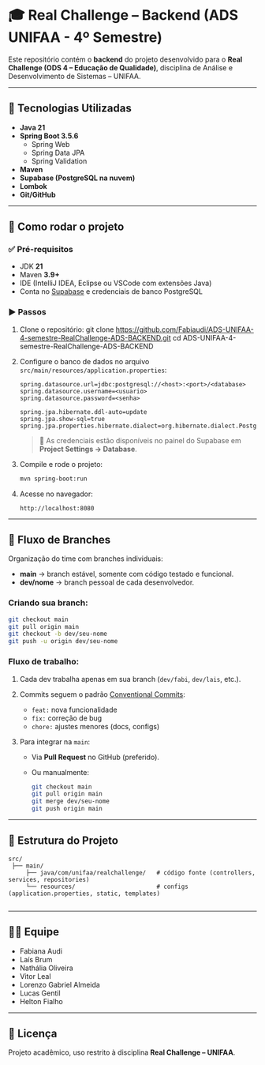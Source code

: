 # 🎓 Real Challenge – Backend (ADS UNIFAA - 4º Semestre)

Este repositório contém o **backend** do projeto desenvolvido para o **Real Challenge (ODS 4 – Educação de Qualidade)**, disciplina de Análise e Desenvolvimento de Sistemas – UNIFAA.

---

## 📌 Tecnologias Utilizadas
- **Java 21**
- **Spring Boot 3.5.6**
  - Spring Web
  - Spring Data JPA
  - Spring Validation
- **Maven**
- **Supabase (PostgreSQL na nuvem)**
- **Lombok**
- **Git/GitHub**

---

## 🚀 Como rodar o projeto

### ✅ Pré-requisitos
- JDK **21**
- Maven **3.9+**
- IDE (IntelliJ IDEA, Eclipse ou VSCode com extensões Java)
- Conta no [Supabase](https://supabase.com) e credenciais de banco PostgreSQL

### ▶️ Passos
1. Clone o repositório:
   git clone https://github.com/Fabiaudi/ADS-UNIFAA-4-semestre-RealChallenge-ADS-BACKEND.git
   cd ADS-UNIFAA-4-semestre-RealChallenge-ADS-BACKEND

2. Configure o banco de dados no arquivo `src/main/resources/application.properties`:

   ```properties
   spring.datasource.url=jdbc:postgresql://<host>:<port>/<database>
   spring.datasource.username=<usuario>
   spring.datasource.password=<senha>

   spring.jpa.hibernate.ddl-auto=update
   spring.jpa.show-sql=true
   spring.jpa.properties.hibernate.dialect=org.hibernate.dialect.PostgreSQLDialect
   ```

   > 🔑 As credenciais estão disponíveis no painel do Supabase em **Project Settings → Database**.

3. Compile e rode o projeto:

   ```bash
   mvn spring-boot:run
   ```

4. Acesse no navegador:

   ```
   http://localhost:8080
   ```

---

## 🌿 Fluxo de Branches

Organização do time com branches individuais:

* **main** → branch estável, somente com código testado e funcional.
* **dev/nome** → branch pessoal de cada desenvolvedor.

### Criando sua branch:

```bash
git checkout main
git pull origin main
git checkout -b dev/seu-nome
git push -u origin dev/seu-nome
```

### Fluxo de trabalho:

1. Cada dev trabalha apenas em sua branch (`dev/fabi`, `dev/lais`, etc.).
2. Commits seguem o padrão [Conventional Commits](https://www.conventionalcommits.org/):

   * `feat:` nova funcionalidade
   * `fix:` correção de bug
   * `chore:` ajustes menores (docs, configs)
3. Para integrar na `main`:

   * Via **Pull Request** no GitHub (preferido).
   * Ou manualmente:

     ```bash
     git checkout main
     git pull origin main
     git merge dev/seu-nome
     git push origin main
     ```

---

## 📂 Estrutura do Projeto

```
src/
 ├── main/
     ├── java/com/unifaa/realchallenge/   # código fonte (controllers, services, repositories)
     └── resources/                       # configs (application.properties, static, templates)
 
```

---

## 👩‍💻 Equipe

* Fabiana Audi
* Laís Brum
* Nathália Oliveira
* Vitor Leal
* Lorenzo Gabriel Almeida
* Lucas Gentil
* Helton Fialho

---

## 📄 Licença

Projeto acadêmico, uso restrito à disciplina **Real Challenge – UNIFAA**.

